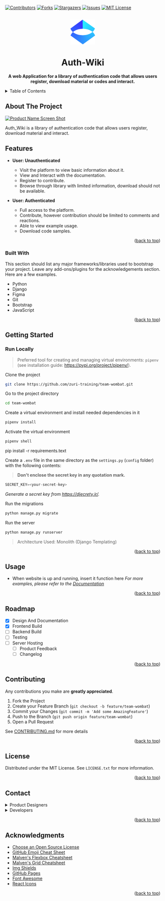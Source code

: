 <!-- Improved compatibility of back to top link: See: https://github.com/othneildrew/Best-README-Template/pull/73 -->
<a name="readme-top"></a>
<!--
*** Thanks for checking out the Best-README-Template. If you have a suggestion
*** that would make this better, please fork the repo and create a pull request
*** or simply open an issue with the tag "enhancement".
*** Don't forget to give the project a star!
*** Thanks again! Now go create something AMAZING! :D
-->



<!-- PROJECT SHIELDS -->
<!--
*** I'm using markdown "reference style" links for readability.
*** Reference links are enclosed in brackets [ ] instead of parentheses ( ).
*** See the bottom of this document for the declaration of the reference variables
*** for contributors-url, forks-url, etc. This is an optional, concise syntax you may use.
*** https://www.markdownguide.org/basic-syntax/#reference-style-links
-->
[![Contributors][contributors-shield]][contributors-url]
[![Forks][forks-shield]][forks-url]
[![Stargazers][stars-shield]][stars-url]
[![Issues][issues-shield]][issues-url]
[![MIT License][license-shield]][license-url]



<!-- PROJECT LOGO -->
<br />
<div align="center">
  <a href="https://github.com/zuri-training/team-wombat.git">
    <img src="images/crona_icon.png" alt="Logo" width="80" height="80">
  </a>

  <h1 align="center">Auth-Wiki</h1>

  <p align="center">
<a><strong>A web Application for a library of authentication code that allows users register, download material or codes and interact.</strong></a>
   </p>
</div>



<!-- TABLE OF CONTENTS -->
<details>
  <summary>Table of Contents</summary>
  <ol>
    <li>
      <a href="#about-the-project">About The Project</a>
      <ul>
        <li><a href="#built-with">Built With</a></li>
      </ul>
    </li>
    <li>
      <a href="#getting-started">Getting Started</a>
      <ul>
        <li><a href="#prerequisites">Prerequisites</a></li>
        <li><a href="#installation">Installation</a></li>
      </ul>
    </li>
    <li><a href="#usage">Usage</a></li>
    <li><a href="#roadmap">Roadmap</a></li>
    <li><a href="#contributing">Contributing</a></li>
    <li><a href="#license">License</a></li>
    <li><a href="#contact">Contact</a></li>
    <li><a href="#acknowledgments">Acknowledgments</a></li>
  </ol>
</details>



<!-- ABOUT THE PROJECT -->
## About The Project

[![Product Name Screen Shot][product-screenshot]](https://example.com)

Auth_Wiki is a library of authentication code that allows users register, download material and interact.

## Features

- **User: Unauthenticated**
  - Visit the platform to view basic information about it.
  - View and Interact with the documentation.
  - Register to contribute.
  - Browse through library with limited information, download should not be available.

- **User: Authenticated**
  - Full access to the platform.
  - Contribute, however contribution should be limited to comments and reactions.
  - Able to view example usage.
  - Download code samples.


<p align="right">(<a href="#readme-top">back to top</a>)</p>



### Built With

This section should list any major frameworks/libraries used to bootstrap your project. Leave any add-ons/plugins for the acknowledgements section. Here are a few examples.

* Python
* Django
* Figma
* Git
* Bootstrap
* JavaScript

<p align="right">(<a href="#readme-top">back to top</a>)</p>



<!-- GETTING STARTED -->
## Getting Started

### Run Locally

> Preferred tool for creating and managing virtual environments: `pipenv` (see installation guide: <https://pypi.org/project/pipenv/>).

Clone the project

```bash
git clone https://github.com/zuri-training/team-wombat.git
```

Go to the project directory

```bash
cd team-wombat
```

Create a virtual environment and install needed dependencies in it

```bash
pipenv install
```

Activate the virtual environment

```bash
pipenv shell
```
pip install -r requirements.text

Create a `.env` file in the same directory as the `settings.py` (`config` folder) with the following contents:

> **Don't enclose the secret key in any quotation mark.**

```python
SECRET_KEY=<your-secret-key>
```

*Generate a secret key from <https://djecrety.ir/>.*

Run the migrations

```python
python manage.py migrate
```

Run the server

```python
python manage.py runserver
```

> Architecture Used: Monolith (Django Templating)

<p align="right">(<a href="#readme-top">back to top</a>)</p>



<!-- USAGE EXAMPLES -->
## Usage

* When website is up and running, insert it function here
_For more examples, please refer to the [Documentation](https://docs.google.com/document/d/1JMyK4SDO66Tbe5y-eS7xEj1emh6zOdzANvlfLntgP5Y/edit?usp=sharing)_

<p align="right">(<a href="#readme-top">back to top</a>)</p>



<!-- ROADMAP -->
## Roadmap

- [x] Design And Documentation
- [x] Frontend Build
- [ ] Backend Build
- [ ] Testing
- [ ] Server Hosting
    - [ ] Product Feedback
    - [ ] Changelog

<!--See the [open issues](https://github.com/othneildrew/Best-README-Template/issues) for a full list of proposed features (and known issues).-->

<p align="right">(<a href="#readme-top">back to top</a>)</p>



<!-- CONTRIBUTING -->
## Contributing

Any contributions you make are **greatly appreciated**.

1. Fork the Project
2. Create your Feature Branch (`git checkout -b feature/team-wombat`)
3. Commit your Changes (`git commit -m 'Add some AmazingFeature'`)
4. Push to the Branch (`git push origin feature/team-wombat`)
5. Open a Pull Request

See [CONTRIBUTING.md](https://github.com/zuri-training/team-wombat/blob/master/CONTRIBUTING.md) for more details
<p align="right">(<a href="#readme-top">back to top</a>)</p>



<!-- LICENSE -->
## License

Distributed under the MIT License. See `LICENSE.txt` for more information.

<p align="right">(<a href="#readme-top">back to top</a>)</p>



<!-- CONTACT -->
## Contact

<details><summary>Product Designers</summary>

- [@Hopeee619](https://www.github.com/hopeee619)
- [@Salakoe](https://www.github.com/Salakoe)
- [@Chibliz415](https://www.github.com/Chibliz415)
- [@AyotundeMartins](https://www.github.com/AyotundeMartins)

</details>

<details><summary>Developers</summary>

- [@Prideland-okoi](https://github.com/Prideland-okoi)
- [@Bagais](https://www.github.com/Bagais)
- [@Simplybennie](https://www.github.com/Simplybennie)
- [@ConfyC](https://www.github.com/ConfyC)
- [@Victorebegbuna](https://www.github.com/Victorebegbuna)
- [@Alexditah](https://www.github.com/Alexditah)

</details>

<p align="right">(<a href="#readme-top">back to top</a>)</p>



<!-- ACKNOWLEDGMENTS -->
## Acknowledgments

* [Choose an Open Source License](https://choosealicense.com)
* [GitHub Emoji Cheat Sheet](https://www.webpagefx.com/tools/emoji-cheat-sheet)
* [Malven's Flexbox Cheatsheet](https://flexbox.malven.co/)
* [Malven's Grid Cheatsheet](https://grid.malven.co/)
* [Img Shields](https://shields.io)
* [GitHub Pages](https://pages.github.com)
* [Font Awesome](https://fontawesome.com)
* [React Icons](https://react-icons.github.io/react-icons/search)

<p align="right">(<a href="#readme-top">back to top</a>)</p>



<!-- MARKDOWN LINKS & IMAGES -->
<!-- https://www.markdownguide.org/basic-syntax/#reference-style-links -->
[contributors-shield]: https://img.shields.io/github.com/zuri-training/team-wombat/graphs/contributors.svg?style=for-the-badge
[contributors-url]: https://github.com/zuri-training/team-wombat/graphs/contributors
[forks-shield]: https://img.shields.io/github/forks/othneildrew/Best-README-Template.svg?style=for-the-badge
[forks-url]: https://github.com/zuri-training/team-wombat/network/members
[stars-shield]: https://img.shields.io/github/stars/othneildrew/Best-README-Template.svg?style=for-the-badge
[stars-url]: https://github.com/zuri-training/team-wombat/stargazers
[issues-shield]: https://img.shields.io/github/issues/othneildrew/Best-README-Template.svg?style=for-the-badge
[issues-url]: https://github.com/zuri-training/team-wombat/issues
[license-shield]: https://img.shields.io/github/license/othneildrew/Best-README-Template.svg?style=for-the-badge
[license-url]: https://github.com/zuri-training/team-wombat/blob/master/LICENSE.txt
[linkedin-shield]: https://img.shields.io/badge/-LinkedIn-black.svg?style=for-the-badge&logo=linkedin&colorB=555
[linkedin-url]: https://linkedin.com/in/othneildrew
[product-screenshot]: images/ScreenScreenshot.jpg
[Bootstrap.com]: https://img.shields.io/badge/Bootstrap-563D7C?style=for-the-badge&logo=bootstrap&logoColor=white
[Bootstrap-url]: https://getbootstrap.com
